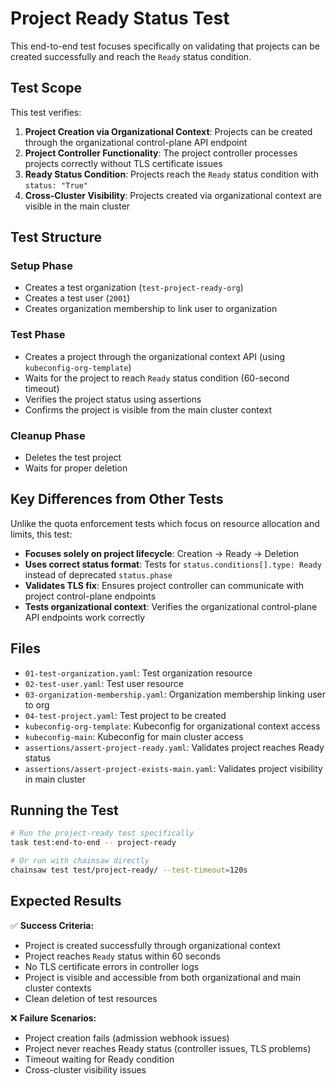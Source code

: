 # Project Ready Status Test

This end-to-end test focuses specifically on validating that projects can be created successfully and reach the `Ready` status condition.

## Test Scope

This test verifies:

1. **Project Creation via Organizational Context**: Projects can be created through the organizational control-plane API endpoint
2. **Project Controller Functionality**: The project controller processes projects correctly without TLS certificate issues
3. **Ready Status Condition**: Projects reach the `Ready` status condition with `status: "True"`
4. **Cross-Cluster Visibility**: Projects created via organizational context are visible in the main cluster

## Test Structure

### Setup Phase
- Creates a test organization (`test-project-ready-org`)
- Creates a test user (`2001`)
- Creates organization membership to link user to organization

### Test Phase
- Creates a project through the organizational context API (using `kubeconfig-org-template`)
- Waits for the project to reach `Ready` status condition (60-second timeout)
- Verifies the project status using assertions
- Confirms the project is visible from the main cluster context

### Cleanup Phase
- Deletes the test project
- Waits for proper deletion

## Key Differences from Other Tests

Unlike the quota enforcement tests which focus on resource allocation and limits, this test:

- **Focuses solely on project lifecycle**: Creation → Ready → Deletion
- **Uses correct status format**: Tests for `status.conditions[].type: Ready` instead of deprecated `status.phase`
- **Validates TLS fix**: Ensures project controller can communicate with project control-plane endpoints
- **Tests organizational context**: Verifies the organizational control-plane API endpoints work correctly

## Files

- `01-test-organization.yaml`: Test organization resource
- `02-test-user.yaml`: Test user resource  
- `03-organization-membership.yaml`: Organization membership linking user to org
- `04-test-project.yaml`: Test project to be created
- `kubeconfig-org-template`: Kubeconfig for organizational context access
- `kubeconfig-main`: Kubeconfig for main cluster access
- `assertions/assert-project-ready.yaml`: Validates project reaches Ready status
- `assertions/assert-project-exists-main.yaml`: Validates project visibility in main cluster

## Running the Test

```bash
# Run the project-ready test specifically
task test:end-to-end -- project-ready

# Or run with chainsaw directly  
chainsaw test test/project-ready/ --test-timeout=120s
```

## Expected Results

✅ **Success Criteria:**
- Project is created successfully through organizational context
- Project reaches `Ready` status within 60 seconds
- No TLS certificate errors in controller logs
- Project is visible and accessible from both organizational and main cluster contexts
- Clean deletion of test resources

❌ **Failure Scenarios:**
- Project creation fails (admission webhook issues)
- Project never reaches Ready status (controller issues, TLS problems)
- Timeout waiting for Ready condition
- Cross-cluster visibility issues